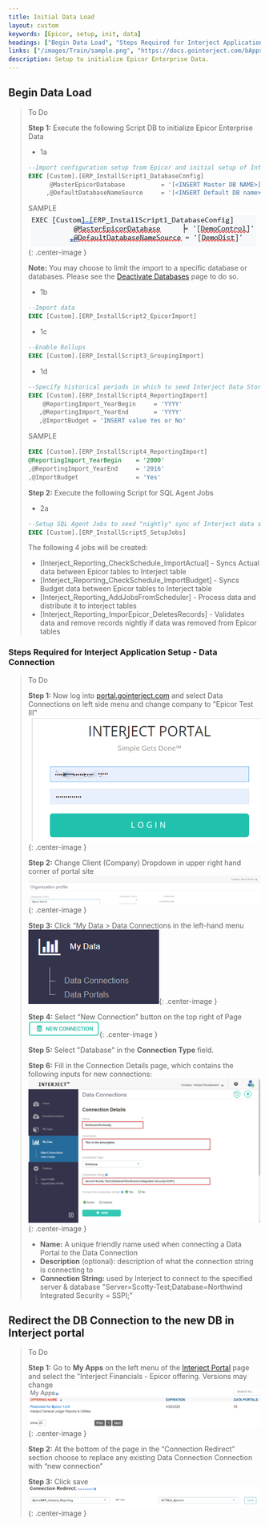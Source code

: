 ```yaml
---
title: Initial Data Load
layout: custom
keywords: [Epicor, setup, init, data]
headings: ["Begin Data Load", "Steps Required for Interject Application Setup - Data Connection", "Redirect the DB Connection to the new DB in Interject portal"]
links: ["/images/Train/sample.png", "https://docs.gointerject.com/bApps/bFinancials/DeactiveDB.html", "https://portal.gointerject.com", "/images/A-InitialDataLoad/Login1.png", "/images/A-InitialDataLoad/changeco.png", "/images/A-InitialDataLoad/NewConnection0.png", "/images/A-SQL-Installation/NewConnections.png", "/images/Database/04.png", "https://portal.gointerject.com", "/images/A-InitialDataLoad/MyApps.png", "/images/A-InitialDataLoad/ConnectionRedirect.png"]
description: Setup to initialize Epicor Enterprise Data.
---
```


## Begin Data Load

> To Do
>
> **Step 1:** Execute the following Script DB to initialize Epicor Enterprise Data
>
>
> - 1a
> ```SQL
> --Import configuration setup from Epicor and initial setup of Interject
> EXEC [Custom].[ERP_InstallScript1_DatabaseConfig]
>       @MasterEpicorDatabase          = '[<INSERT Master DB NAME>]'
>      ,@DefaultDatabaseNameSource     = '[<INSERT Default DB name>]'
> ```
> SAMPLE
> ![Epicor Tools Connection Page](/images/Train/sample.png){: .center-image }
>
> **Note:** You may choose to limit the import to a specific database or databases. Please see the [Deactivate Databases](https://docs.gointerject.com/bApps/bFinancials/DeactiveDB.html) page to do so.
>
> - 1b
> ```SQL
> --Import data 
> EXEC [Custom].[ERP_InstallScript2_EpicorImport]
> ```
>
> - 1c
> ```SQL
> --Enable Rollups
> EXEC [Custom].[ERP_InstallScript3_GroupingImport]
> ```
>
> - 1d
>```SQL
> --Specify historical periods in which to seed Interject Data Store
> EXEC [Custom].[ERP_InstallScript4_ReportingImport]
> 	  @ReportingImport_YearBegin     = 'YYYY'
>	 ,@ReportingImport_YearEnd       = 'YYYY'
>    ,@ImportBudget = 'INSERT value Yes or No'
> ```
> SAMPLE
> ```SQL
> EXEC [Custom].[ERP_InstallScript4_ReportingImport]
> @ReportingImport_YearBegin	= '2000'
> ,@ReportingImport_YearEnd	    = '2016'
> ,@ImportBudget				= 'Yes'
>```
>
> **Step 2:** Execute the following Script for SQL Agent Jobs
> 
> - 2a
> ```SQL
> --Setup SQL Agent Jobs to seed "nightly" sync of Interject data store
> EXEC [Custom].[ERP_InstallScript5_SetupJobs]
> ```
> 
> The following 4 jobs will be created: 
> * \[Interject_Reporting_CheckSchedule_ImportActual\] - Syncs Actual data between Epicor tables to Interject table
> * \[Interject_Reporting_CheckSchedule_ImportBudget\] - Syncs Budget data between Epicor tables to Interject table
> * \[Interject_Reporting_AddJobsFromScheduler\] - Process data and distribute it to interject tables 
> * \[Interject_Reporting_ImporEpicor_DeletesRecords\] - Validates data and remove records nightly if data was removed from Epicor tables 

### Steps Required for Interject Application Setup - Data Connection

> To Do
>
> **Step 1:** Now log into [portal.gointerject.com](https://portal.gointerject.com) and select Data Connections on left side menu and change company to "Epicor Test III"
> ![New connection Button](/images/A-InitialDataLoad/Login1.png){: .center-image }
> 
> **Step 2:** Change Client \(Company\) Dropdown in upper right hand corner of portal site 
> ![New connection Button](/images/A-InitialDataLoad/changeco.png){: .center-image }
>
> **Step 3:** Click “My Data > Data Connections in the left-hand menu 
> ![New connection Button](/images/A-InitialDataLoad/NewConnection0.png){: .center-image }
>
> **Step 4:** Select “New Connection” button on the top right of Page
> ![New connection Button](/images/A-SQL-Installation/NewConnections.png){: .center-image }
>
> **Step 5:** Select "Database" in the **Connection Type** field.
>
> **Step 6:** Fill in the Connection Details page, which contains the following inputs for new connections:
> ![Connection Details Page](/images/Database/04.png){: .center-image }
> 
> * **Name:** A unique friendly name used when connecting a Data Portal to the Data Connection
> * **Description** (optional): description of what the connection string is connecting to
> * **Connection String:** used by Interject to connect to the specified server & database
> "Server=Scotty-Test;Database=Northwind Integrated Security = SSPI;”
>

## Redirect the DB Connection to the new DB in Interject portal

> To Do
>
> **Step 1:** Go to **My Apps** on the left menu of the [Interject Portal](https://portal.gointerject.com) page and select the "Interject Financials - Epicor offering. Versions may change
>![Epicor Tools Connection Page](/images/A-InitialDataLoad/MyApps.png){: .center-image }
>
> **Step 2:** At the bottom of the page in the “Connection Redirect” section choose to replace any existing Data Connection  Connection with “new connection” 
>
> **Step 3:** Click save
> ![Epicor Tools Connection Page](/images/A-InitialDataLoad/ConnectionRedirect.png){: .center-image }
>
>
